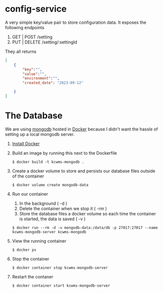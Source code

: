 # config-service
A very simple key/value pair to store configuration data.
It exposes the following endpoints

1. GET | POST /setting
1. PUT | DELETE /setting/:settingId


They all returns 
```json
[
    {
        "key":"",
        "value":"",
        "environment":"",
        "created_date": "2023-09-12"

    }
]
```



# The Database
We are using [mongodb](https://www.mongodb.com/docs/manual/tutorial/install-mongodb-community-with-docker/) hosted in [Docker](https://docs.docker.com/get-started/overview/) because I didn't want the hassle of setting up a local mongodb server.

1. [Install Docker](https://docs.docker.com/get-docker/)

1. Build an image by running this next to the Dockerfile
    ```shell
    $ docker build -t kcwms-mongodb . 
    ```
1. Create a docker volume to store and persists our database files outside of the container
    ```shell
    $ docker volume create mongodb-data
    ```
1. Run our container
    1. In the background ( -d )
    1. Delete the container when we stop it ( -rm )
    1. Store the database files a docker volume so each time the container is started, the data is saved ( -v )
    ```shell
    $ docker run --rm -d -v mongodb-data:/data/db -p 27017:27017 --name kcwms-mongodb-server kcwms-mongodb
    ```
1. View the running container
    ```shell
    $ docker ps
    ```
1. Stop the container
    ```shell
    $ docker container stop kcwms-mongodb-server
    ```
1. Restart the contaner
    ```Shell
    $ docker container start kcwms-mongodb-server
    ```

